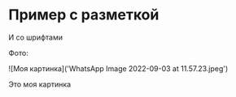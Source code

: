 # Пример с разметкой

И со шрифтами

Фото:

![Моя картинка]('WhatsApp Image 2022-09-03 at 11.57.23.jpeg')

Это моя картинка
